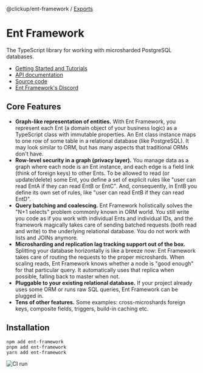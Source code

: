 @clickup/ent-framework / [Exports](modules.md)

# Ent Framework

The TypeScript library for working with microsharded PostgreSQL databases.

- [Getting Started and Tutorials](https://ent-framework.net)
- [API documentation](https://github.com/clickup/ent-framework/blob/master/docs/modules.md)
- [Source code](https://github.com/clickup/ent-framework)
- [Ent Framework's Discord](https://discord.com/invite/QXvN6VTCKS)

## Core Features

- **Graph-like representation of entities.** With Ent Framework, you represent
  each Ent (a domain object of your business logic) as a TypeScript class with
  immutable properties. An Ent class instance maps to one row of some table in a
  relational database (like PostgreSQL). It may look similar to ORM, but has
  many aspects that traditional ORMs don't have.
- **Row-level security in a graph (privacy layer).** You manage data as a graph
  where each node is an Ent instance, and each edge is a field link (think of
  foreign keys) to other Ents. To be allowed to read (or update/delete) some
  Ent, you define a set of explicit rules like "user can read EntA if they can
  read EntB or EntC". And, consequently, in EntB you define its own set of
  rules, like "user can read EntB if they can read EntD".
- **Query batching and coalescing.** Ent Framework holistically solves the "N+1
  selects" problem commonly known in ORM world. You still write you code as if
  you work with individual Ents and individual IDs, and the framework magically
  takes care of sending batched requests (both read and write) to the underlying
  relational database. You do not work with lists and JOINs anymore.
- **Microsharding and replication lag tracking support out of the box.**
  Splitting your database horizontally is like a breeze now: Ent Framework takes
  care of routing the requests to the proper microshards. When scaling reads,
  Ent Framework knows whether a node is "good enough" for that particular query.
  It automatically uses that replica when possible, falling back to master when
  not.
- **Pluggable to your existing relational database.** If your project already
  uses some ORM or runs raw SQL queries, Ent Framework can be plugged in.
- **Tens of other features.** Some examples: cross-microshards foreign keys,
  composite fields, triggers, build-in caching etc.

## Installation

```
npm add ent-framework
pnpm add ent-framework
yarn add ent-framework
```

![CI run](https://github.com/clickup/ent-framework/actions/workflows/ci.yml/badge.svg?branch=main)
